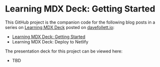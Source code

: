 # Learning MDX Deck: Getting Started

This GitHub project is the companion code for the following blog posts in a series on [Learning MDX Deck](https://davefollett.io/categories/learning-mdx-deck/) posted on [davefollett.io](https://davefollett.io):
* [Learning MDX Deck: Getting Started](https://davefollett.io/2019/05/12/mdx-deck-getting-started/)
* Learning MDX Deck: Deploy to Netlify

The presentation deck for this project can be viewed here:
* TBD